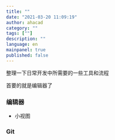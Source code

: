 ```yaml
---
title: ""
date: "2021-03-20 11:09:19"
author: ahacad
category: ""
tags: [""]
description: ""
language: en
mainpanel: true
published: false
---
```


整理一下日常开发中所需要的一些工具和流程 

首要的就是编辑器了

### 编辑器

- 小视图


### Git
